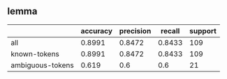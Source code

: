 
## lemma

|                  | accuracy | precision | recall | support |
|------------------|----------|-----------|--------|---------|
| all              | 0.8991   | 0.8472    | 0.8433 | 109     |
| known-tokens     | 0.8991   | 0.8472    | 0.8433 | 109     |
| ambiguous-tokens | 0.619    | 0.6       | 0.6    | 21      |

